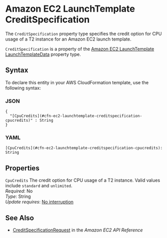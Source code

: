 # Amazon EC2 LaunchTemplate CreditSpecification<a name="aws-properties-ec2-launchtemplate-creditspecification"></a>

<a name="aws-properties-ec2-launchtemplate-creditspecification-description"></a>The `CreditSpecification` property type specifies the credit option for CPU usage of a T2 instance for an Amazon EC2 launch template\.

<a name="aws-properties-ec2-launchtemplate-creditspecification-inheritance"></a> `CreditSpecification` is a property of the [Amazon EC2 LaunchTemplate LaunchTemplateData](aws-properties-ec2-launchtemplate-launchtemplatedata.md) property type\.

## Syntax<a name="aws-properties-ec2-launchtemplate-creditspecification-syntax"></a>

To declare this entity in your AWS CloudFormation template, use the following syntax:

### JSON<a name="aws-properties-ec2-launchtemplate-creditspecification-syntax.json"></a>

```
{
  "[CpuCredits](#cfn-ec2-launchtemplate-creditspecification-cpucredits)" : String
}
```

### YAML<a name="aws-properties-ec2-launchtemplate-creditspecification-syntax.yaml"></a>

```
[CpuCredits](#cfn-ec2-launchtemplate-creditspecification-cpucredits): String
```

## Properties<a name="aws-properties-ec2-launchtemplate-creditspecification-properties"></a>

`CpuCredits`  <a name="cfn-ec2-launchtemplate-creditspecification-cpucredits"></a>
The credit option for CPU usage of a T2 instance\. Valid values include `standard` and `unlimited`\.  
 *Required*: No  
 *Type*: String  
 *Update requires*: [No interruption](using-cfn-updating-stacks-update-behaviors.md#update-no-interrupt) 

## See Also<a name="aws-properties-ec2-launchtemplate-creditspecification-seealso"></a>
+ [CreditSpecificationRequest](https://docs.aws.amazon.com/AWSEC2/latest/APIReference/API_CreditSpecificationRequest.html) in the *Amazon EC2 API Reference*